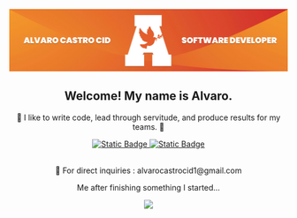 <img src="images/alvaro-castro-cid-banner.jpeg" style="max-width: 100%;">
<p align="center"> 
    <h2 align="center">Welcome! My name is Alvaro.</h2>
    <p align="center">
        👋 I like to write code, lead through servitude, and produce results for my teams. 👋
    </p>
    <div align="center">
        <a href="https://www.linkedin.com/in/alvaro-castro-cid-1160081a5/">
            <img alt="Static Badge" src="https://img.shields.io/badge/connect_with_me-blue?style=for-the-badge&logo=linkedIn&link=https%3A%2F%2Fwww.linkedin.com%2Fin%2Falvaro-castro-cid-1160081a5%2F">
        </a>
        <a href="">
            <img alt="Static Badge" src="https://img.shields.io/badge/checkout_my_work-orange?style=for-the-badge&link=https%3A%2F%2Fwww.castroportfolio.com%2Fhome.html">
        </a>
    </div>
    <br>
    <p align="center">🤝 For direct inquiries : alvarocastrocid1@gmail.com </p>
</p>
<p align="center">
    Me after finishing something I started...
</p>
<p align="center">
  <img width="250" src="images/giphy.gif">
</p>